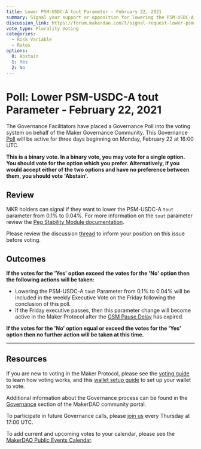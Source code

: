 ```yaml
---
title: Lower PSM-USDC-A tout Parameter - February 22, 2021
summary: Signal your support or opposition for lowering the PSM-USDC-A tout parameter from 0.1% to 0.04%.
discussion_link: https://forum.makerdao.com/t/signal-request-lower-psm-usdc-a-tout-parameter/6447
vote_type: Plurality Voting
categories:
  - Risk Variable
  - Rates
options:
  0: Abstain
  1: Yes
  2: No
---
```


# Poll: Lower PSM-USDC-A tout Parameter - February 22, 2021

The Governance Facilitators have placed a Governance Poll into the voting system on behalf of the Maker Governance Community. This Governance [Poll](https://community-development.makerdao.com/en/learn/governance/on-chain-gov) will be active for three days beginning on Monday, February 22 at 16:00 UTC.

**This is a binary vote. In a binary vote, you may vote for a single option. You should vote for the option which you prefer. Alternatively, if you would accept either of the two options and have no preference between them, you should vote 'Abstain'.**

## Review

MKR holders can signal if they want to lower the PSM-USDC-A `tout` parameter from 0.1% to 0.04%. For more information on the `tout` parameter review the [Peg Stability Module documentation](https://community-development.makerdao.com/en/learn/governance/module-psm).

Please review the discussion [thread](https://forum.makerdao.com/t/signal-request-lower-psm-usdc-a-tout-parameter/6447) to inform your position on this issue before voting.

## Outcomes

**If the votes for the 'Yes' option exceed the votes for the 'No' option then the following actions will be taken:**

- Lowering the PSM-USDC-A `tout` Parameter from 0.1% to 0.04% will be included in the weekly Executive Vote on the Friday following the conclusion of this poll.
- If the Friday executive passes, then this parameter change will become active in the Maker Protocol after the [GSM Pause Delay](https://community-development.makerdao.com/en/learn/governance/param-gsm-pause-delay) has expired.

**If the votes for the 'No' option equal or exceed the votes for the 'Yes' option then no further action will be taken at this time.**

---

## Resources

If you are new to voting in the Maker Protocol, please see the [voting guide](https://community-development.makerdao.com/en/learn/governance/how-voting-works/) to learn how voting works, and this [wallet setup guide](https://community-development.makerdao.com/en/learn/governance/voting-setup/) to set up your wallet to vote.

Additional information about the Governance process can be found in the [Governance](https://community-development.makerdao.com/en/learn/governance) section of the MakerDAO community portal.

To participate in future Governance calls, please [join us](https://github.com/makerdao/community/tree/master/governance/governance-and-risk-meetings) every Thursday at 17:00 UTC.

To add current and upcoming votes to your calendar, please see the [MakerDAO Public Events Calendar](https://calendar.google.com/calendar/embed?src=makerdao.com_3efhm2ghipksegl009ktniomdk%40group.calendar.google.com&ctz=UTC&mode=week&showCalendars=0&showPrint=0).
